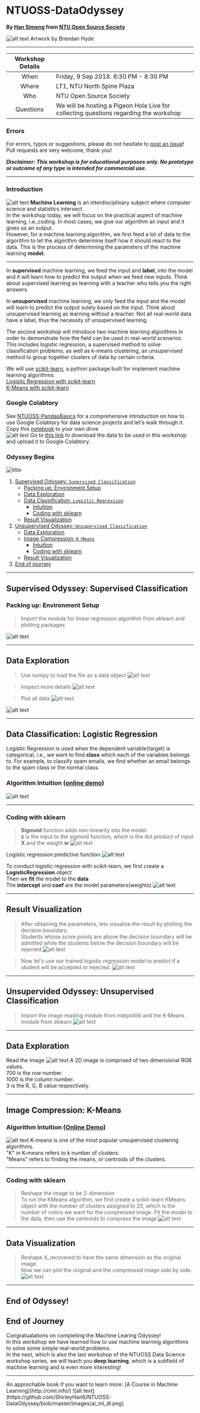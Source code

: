 # NTUOSS-DataOdyssey
**By [Han Simeng](https://github.com/ShirleyHan6) from [NTU Open Source Society](https://www.ntuoss.com)**

<!-- blank line -->
![alt text](https://github.com/ShirleyHan6/NTUOSS-DataOdyssey/blob/master/images/logo.jpeg)
Artwork by Brendan Hyde

---
<!-- blank line -->


| Workshop Details |                                                                                       |
| :---:            | ---                                                                                   |
| When             | Friday, 9 Sep 2018. 6:30 PM - 8:30 PM                                                |
| Where            | LT1, NTU North Spine Plaza                                                            |
| Who              | NTU Open Source Society                                                               |
| Questions        | We will be hosting a Pigeon Hole Live for collecting questions regarding the workshop |
### Errors

For errors, typos or suggestions, please do not hesitate to [post an issue](https://github.com/wilsonteng97/NTUOSS-PandasBasics/issues/new)! Pull requests are very welcome, thank you!

**_Disclaimer: This workshop is for educational purposes only. No prototype or outcome of any type is intended for commercial use._**

---
### Introduction
![alt text](https://github.com/ShirleyHan6/NTUOSS-DataOdyssey/blob/master/images/scikit_learn.png)
<strong>Machine Learning</strong> is an interdisciplinary subject where computer science and statistics intersect. <br>
In the workshop today, we will focus on the practical aspect of machine learning, i.e.,coding. 
In most cases, we give our algorithm an input and it gives us an output.  
However, for a machine learning algorithm, we first feed a lot of data to the algorithm to let the algorithm determine itself how it should react to the data. This is the process of determining the parameters of the machine learning <strong>model</strong>. 
<hr>
In <strong>supervised</strong> machine learning, we feed the input and <strong>label</strong>, into the model and it will learn how to predict the output when we feed new inputs. Think about supervised learning as learning with a teacher who tells you the right answers. 

In <strong>unsupervised</strong> machine learning, we only feed the input and the model will learn to predict the output solely based on the input. Think about unsupervised learning as learning without a teacher. Not all real-world data have a label, thus the necessity of unsupervised learning.

The second workshop will introduce two machine learning algorithms in order to demonstrate how the field can be used in real-world scenarios. <br>
This includes logistic regression, a supervised method to solve classification problems, as well as k-means clustering, an unsupervised method to group together clusters of data by certain criteria.<br>
 
We will use [scikit-learn](https://scikit-learn.org/stable/index.html), a python package built for implement machine learning algorithms. <br>
[Logistic Regression with scikit-learn](https://scikit-learn.org/stable/modules/generated/sklearn.linear_model.LogisticRegression.html)<br>
[K-Means with scikit-learn](https://scikit-learn.org/stable/modules/generated/sklearn.cluster.KMeans.html)<br>

### Google Colabtory
See [NTUOSS-PandasBasics](https://github.com/wilsonteng97/NTUOSS-PandasBasics) for a comprehensive introduction on how to use Google Colabtory for data science projects and let's walk through it. <br>
Copy this [notebook](https://colab.research.google.com/drive/114hqdZq7EtMqYCNuMhwcb6xyLOZ6S1Dt) to your own drive <br>
![alt text](https://github.com/ShirleyHan6/NTUOSS-DataOdyssey/blob/master/images/save_to_drive.png)
Go to [this link](https://drive.google.com/drive/folders/1udniYJu3xmxuNFud8FDn0yyESkXOAzCF?usp=sharing) to download the data to be used in this workshop and upload it to Google Colabtory. <br>

### Odyssey Begins
![title](images/ml_types.jpg)
1. [Supervised Odyssey: `Supervised Classification`](#supervised)
    * [Packing up: Environment Setup](#prep)
    * [Data Exploration](#explore1)
    * [Data Classification: `Logistic Regression`](#logreg)
      + [Intuition](#intuition1)
      + [Coding with sklearn](#coding1)
    * [Result Visualization](#viz1)
2. [Unsupervised Odyssey: `Unsupervised Classification`](#unsupervised)
    * [Data Exploration](#explore1)
    * [Image Compression: `K-Means`](#k_means)
      + [Intuition](#intuition2)
      + [Coding with sklearn](#coding2)
    * [Result Visualization](#viz2)
3. [End of journey](#end)
---
##  Supervised Odyssey: Supervised Classification <a name="supervised"></a>
###  Packing up: Environment Setup <a name="prep"></a>

> Import the module for linear regression algorithm from sklearn and plotting packages
<!-- blank line -->
![alt text](https://github.com/ShirleyHan6/NTUOSS-DataOdyssey/blob/master/images/code/environment_setup/import_libs.png)
<!-- blank line -->
---
## Data Exploration <a name="explore2"></a>
> Use numpy to load the file as a data object
![alt text](https://github.com/ShirleyHan6/NTUOSS-DataOdyssey/blob/master/images/code/supervised/load_data.png)
<!-- blank line -->
> Inspect more details
![alt text](https://github.com/ShirleyHan6/NTUOSS-DataOdyssey/blob/master/images/code/supervised/more_details.png)
<!-- blank line -->
> Plot all data
![alt text](https://github.com/ShirleyHan6/NTUOSS-DataOdyssey/blob/master/images/code/supervised/plot.png)
<!-- blank line -->
![alt text](https://github.com/ShirleyHan6/NTUOSS-DataOdyssey/blob/master/images/code/viz/explore1.png)
<!-- blank line -->
---
## Data Classification: Logistic Regression <a name="logreg"></a>
Logistic Regression is used when the dependent variable(target) is categorical, i.e., we want to find <strong>class</strong> which each of the variables belongs to. 
For example, to classify spam emails, we find whether an email belongs to the spam class or the normal class. 
### Algorithm Intuition ([online demo](https://www.desmos.com/calculator/naf1qogfjn))<a name="intuition1"></a>
![alt text](https://github.com/ShirleyHan6/NTUOSS-DataOdyssey/blob/master/images/logreg.png)
<!-- blank line -->
---
### Coding with sklearn <a name="coding1"></a>
> **Sigmoid** function adds non-linearity into the model <br>
**z** is the input to the sigmoid function, which is the dot product of input **X** and the weight **w** 
![alt text](https://github.com/ShirleyHan6/NTUOSS-DataOdyssey/blob/master/images/code/supervised/log_reg1.png)
<!-- blank line -->
Logistic regression predictive function
![alt text](https://github.com/ShirleyHan6/NTUOSS-DataOdyssey/blob/master/images/code/supervised/log_reg_eqn.png)
<!-- blank line -->
To conduct logistic regression with scikit-learn, we first create a **LogisticRegression** object<br>
Then we **fit** the model to the **data**<br>
The **intercept** and **coef** are the model parameters(weights)
![alt text](https://github.com/ShirleyHan6/NTUOSS-DataOdyssey/blob/master/images/code/supervised/log_reg2.png)
<!-- blank line -->
---
## Result Visualization <a name="viz1"></a>
> After obtaining the parameters, lets visualize the result by plotting the decision boundary. <br>
Students whose score points are above the decision boundary will be admitted while the students below the decision boundary will be rejected
![alt text](https://github.com/ShirleyHan6/NTUOSS-DataOdyssey/blob/master/images/code/viz/viz1.png)
<!-- blank line -->
> Now let's use our trained logistic regression model to predict if a student will be accepted or rejected.
![alt text](https://github.com/ShirleyHan6/NTUOSS-DataOdyssey/blob/master/images/code/supervised/predict1.png)
---
<!-- blank line -->
## Unsupervided Odyssey: Unsupervised Classification <a name="unsupervised"></a>
<!-- blank line -->
> Import the image reading module from matplotlib and the K-Means module from sklearn
![alt text](https://github.com/ShirleyHan6/NTUOSS-DataOdyssey/blob/master/images/code/unsupervised/import_libs2.png)
<!-- blank line -->
---
## Data Exploration <a name="explore2"></a>
Read the image
![alt text](https://github.com/ShirleyHan6/NTUOSS-DataOdyssey/blob/master/images/code/unsupervised/read_reshape_img.png)
A 2D image is comprised of two dimensional RGB values. <br>
700 is the row number.<br>
1000 is the column number.<br>
3 is the R, G, B value respectively. <br>
<!-- blank line -->
---
## Image Compression: K-Means <a name="k_means"></a>
### Algorithm Intuition ([Online Demo](http://alekseynp.com/viz/k-means.html))<a name="intuition2"></a>
![alt text](https://github.com/ShirleyHan6/NTUOSS-DataOdyssey/blob/master/images/k_means.png)
K-means is one of the most popular unsupervised clustering algorithms. <br>
"K" in K-means refers to k number of clusters. <br>
"Means" refers to finding the means, or centroids of the clusters. <br>
<!-- blank line -->
---
### Coding with sklearn <a name="coding2"></a>
> Reshape the image to be 2-dimension<br>
>To run the KMeans algorithm, we first create a scikit-learn KMeans object with the number of clusters assigned to 20, which is the number of colors we want for the compressed image.
>Fit the model to the data, then use the centroids to compress the image
![alt text](https://github.com/ShirleyHan6/NTUOSS-DataOdyssey/blob/master/images/code/unsupervised/k_means_cluster.png)
<!-- blank line -->
---
## Data Visualization <a name="viz2"></a>
> Reshape X_recovered to have the same dimension as the original image<br>
> Now we can plot the original and the compressed image side by side. 
![alt text](https://github.com/ShirleyHan6/NTUOSS-DataOdyssey/blob/master/images/code/viz/viz2.png)
<!-- blank line -->
---
## End of Odyssey!<a name="end"></a>
## End of Journey <a name="end"></a>
Congratualations on completing the Machine Learing Odyssey!<br>
In this workshop we have learned how to use machine learning algorithms to solve some simple real-world problems. <br>
In the next, which is also the last workshop of the NTUOSS Data Science workshop series, we will teach you **deep learning**, which is a subfield of machine learning and is even more interesting!<br>
<hr>
An approchable book if you want to learn more: [A Course in Machine Learning](http://ciml.info/)
<!-- blank line -->
![alt text](https://github.com/ShirleyHan6/NTUOSS-DataOdyssey/blob/master/images/ai_ml_dl.png)



